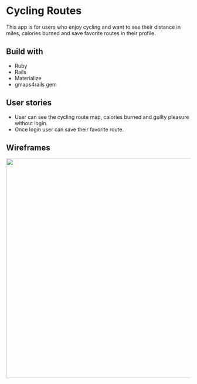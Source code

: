 # Cycling Routes

This app is for users who enjoy cycling and want to see their distance in miles, calories burned and save favorite routes in their profile.

## Build with
* Ruby
* Rails
* Materialize
* gmaps4rails gem


## User stories
* User can see the cycling route map, calories burned and guilty pleasure without login.
* Once login user can save their favorite route.

## Wireframes

<img src="http://i.imgur.com/d93UNa3.jpg" width="600">






